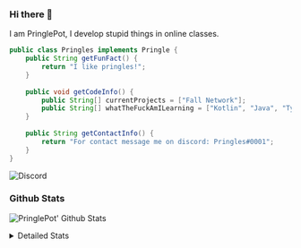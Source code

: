 ### Hi there 👋

I am PringlePot, I develop stupid things in online classes. 

```java
public class Pringles implements Pringle {
    public String getFunFact() {
        return "I like pringles!";
    }
    
    public void getCodeInfo() {
        public String[] currentProjects = ["Fall Network"];
        public String[] whatTheFuckAmILearning = ["Kotlin", "Java", "Typescript", "NextJS"];
    }
    
    public String getContactInfo() {
        return "For contact message me on discord: Pringles#0001";
    }
}
```
![Discord](https://discord.c99.nl/widget/theme-1/226911291636318208.png)


### Github Stats
![PringlePot' Github Stats](https://github-readme-stats.vercel.app/api?username=PringlePot&show_icons=true&theme=dark)

<details>
  <summary>Detailed Stats</summary>
    
<!--START_SECTION:waka-->
![Lines of code](https://img.shields.io/badge/From%20Hello%20World%20I%27ve%20Written-3713%20lines%20of%20code-blue)

**🐱 My Github Data** 

> 🏆 225 Contributions in the Year 2021
 > 
> 📦 84.1 kB Used in Github's Storage 
 > 
> 💼 Opted to Hire
 > 
> 📜 2 Public Repositories 
 > 
> 🔑 5 Private Repositories  
 > 
**I'm an Early 🐤** 

```text
🌞 Morning    27 commits     ████░░░░░░░░░░░░░░░░░░░░░   18.49% 
🌆 Daytime    58 commits     ██████████░░░░░░░░░░░░░░░   39.73% 
🌃 Evening    61 commits     ██████████░░░░░░░░░░░░░░░   41.78% 
🌙 Night      0 commits      ░░░░░░░░░░░░░░░░░░░░░░░░░   0.0%

```
📅 **I'm Most Productive on Monday** 

```text
Monday       59 commits     ██████████░░░░░░░░░░░░░░░   40.41% 
Tuesday      24 commits     ████░░░░░░░░░░░░░░░░░░░░░   16.44% 
Wednesday    26 commits     ████░░░░░░░░░░░░░░░░░░░░░   17.81% 
Thursday     16 commits     ██░░░░░░░░░░░░░░░░░░░░░░░   10.96% 
Friday       9 commits      █░░░░░░░░░░░░░░░░░░░░░░░░   6.16% 
Saturday     3 commits      ░░░░░░░░░░░░░░░░░░░░░░░░░   2.05% 
Sunday       9 commits      █░░░░░░░░░░░░░░░░░░░░░░░░   6.16%

```


📊 **This Week I Spent My Time On** 

```text
💬 Programming Languages: 
Java                     26 hrs 7 mins       █████████████████████░░░░   86.75% 
XML                      3 hrs 24 mins       ██░░░░░░░░░░░░░░░░░░░░░░░   11.3% 
YAML                     17 mins             ░░░░░░░░░░░░░░░░░░░░░░░░░   0.97% 
Git Config               16 mins             ░░░░░░░░░░░░░░░░░░░░░░░░░   0.91% 
Properties               0 secs              ░░░░░░░░░░░░░░░░░░░░░░░░░   0.05%

🔥 Editors: 
IntelliJ                 30 hrs 6 mins       █████████████████████████   100.0%

```

**I Mostly Code in Java** 

```text
Java                     3 repos             ██████████████████░░░░░░░   75.0% 
Kotlin                   1 repo              ██████░░░░░░░░░░░░░░░░░░░   25.0%

```



<!--END_SECTION:waka-->
</details>
